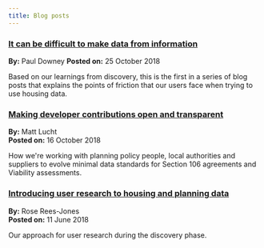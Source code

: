 ```yaml
---
title: Blog posts
---
```


### [It can be difficult to make data from information](https://mhclgdigital.blog.gov.uk/2018/10/25/data-and-information/)
**By:** Paul Downey
**Posted on:** 25 October 2018

Based on our learnings from discovery, this is the first in a series of blog posts that explains the points of friction that our users face when trying to use housing data. 

### [Making developer contributions open and transparent](https://mhclgdigital.blog.gov.uk/2018/10/16/making-developer-contributions-open-and-transparent/)
**By:** Matt Lucht  
**Posted on:**  16 October 2018 

How we're working with planning policy people, local authorities and suppliers to evolve minimal data standards for Section 106 agreements and Viability assessments.

### [Introducing user research to housing and planning data](https://mhclgdigital.blog.gov.uk/2018/06/11/introducing-user-research-to-housing-and-planning-data/)
**By:** Rose Rees-Jones  
**Posted on:**  11 June 2018 

Our approach for user research during the discovery phase.
